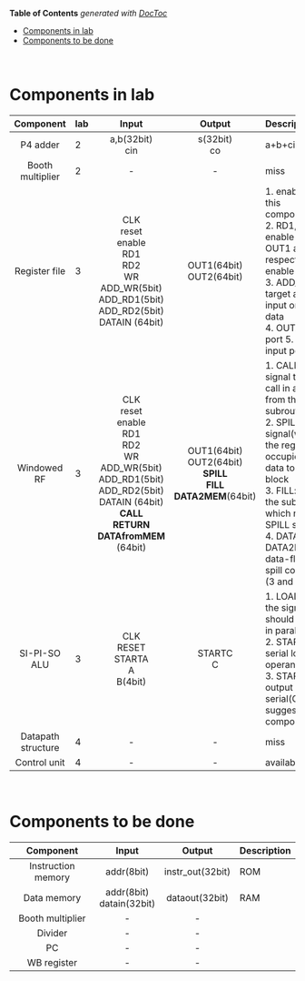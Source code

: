 <!-- START doctoc generated TOC please keep comment here to allow auto update -->
<!-- DON'T EDIT THIS SECTION, INSTEAD RE-RUN doctoc TO UPDATE -->
**Table of Contents**  *generated with [DocToc](https://github.com/thlorenz/doctoc)*

- [Components in lab](#components-in-lab)
- [Components to be done](#components-to-be-done)

<!-- END doctoc generated TOC please keep comment here to allow auto update -->
</br>

# Components in lab
| Component | lab | Input | Output | Description |
|:---:|:---|:---:|:---:|:---|
| P4 adder  | 2 | a,b(32bit) </br> cin | s(32bit) </br> co | a+b+cin=cout & s |
| Booth multiplier | 2 |-|-|miss|
| Register file | 3 |CLK </br> reset </br> enable </br> RD1 </br> RD2 </br> WR</br> ADD_WR(5bit) </br> ADD_RD1(5bit) </br> ADD_RD2(5bit) </br> DATAIN (64bit)|OUT1(64bit)</br> OUT2(64bit)|1. enable: enable this component(high)</br> 2. RD1,RD2,WR: enable read from OUT1 and OUT2 respectively and enable write</br> 3. ADD_xxx: the target address of input or output data</br> 4. OUTx: output port 5. DATAIN: input port|
| Windowed RF| 3 | CLK </br> reset </br> enable </br> RD1 </br> RD2 </br> WR</br> ADD_WR(5bit) </br> ADD_RD1(5bit) </br> ADD_RD2(5bit) </br> DATAIN (64bit) </br> **CALL** </br> **RETURN** </br> **DATAfromMEM** (64bit) | OUT1(64bit)</br> OUT2(64bit)</br> **SPILL** </br> **FILL** </br> **DATA2MEM**(64bit) |1. CALL,RETURN: signal that used to call in and quit out from the subroutine</br> 2. SPILL: overflow signal(when all the reg are occupied),transfer data to external block</br> 3. FILL: deal with the subroutine which raises the SPILL signal </br> 4. DATAfromMEM, DATA2MEM: the data-flow under spill condition</br>(3 and 4 not sure)|
| SI-PI-SO ALU | 3 | CLK</br> RESET</br> STARTA</br> A</br> B(4bit)</br> |STARTC</br> C| 1. LOADB: during the signal high B should be loaded in parallel(4 bits) </br> 2. STARTA: start serial load operand A </br> 3. STARTC: start output C in serial(Only sum)</br> suggest redo this component |
| Datapath structure | 4 |-|-|miss|
| Control unit| 4 |-|-|available|

</br>

# Components to be done

| Component | Input | Output | Description |
|:---:|:---:|:---:|:---|
| Instruction memory | addr(8bit) | instr_out(32bit) | ROM |
| Data memory | addr(8bit)</br> datain(32bit)|dataout(32bit)| RAM |
| Booth multiplier |-|-||
| Divider |-|-||
| PC |-|-||
| WB register |-|-||




